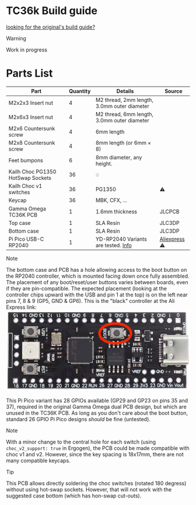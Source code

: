 # TC36k Build guide

[looking for the original's build guide?](../original/BUILD_GUIDE.md)


> [!WARNING]
> Work in progress

# Parts List
| Part | Quantity | Details | Source |
|------------------|----------|-----------------|--------|
| M2x2x3 Insert nut | 4 | M2 thread, 2mm length, 3.0mm outer diameter | |
| M2x6x3 Insert nut | 4 | M2 thread, 6mm length, 3.0mm outer diameter | |
| M2x6 Countersunk screw | 4 | 6mm length | |
| M2x8 Countersunk screw | 4 | 8mm length (or 6mm × 8) | |
| Feet bumpons | 6 | 8mm diameter, any height. | |
| Kailh Choc PG1350 HotSwap Sockets | 36 | 💡 |
| Kailh Choc v1 switches | 36 | PG1350 | ⚠️ |
| Keycap | 36 | MBK, CFX, ... | |
| Gamma Omega TC36K PCB | 1 | 1.6mm thickness | JLCPCB |
| Top case | 1 | SLA Resin | JLC3DP |
| Bottom case | 1 | SLA Resin | JLC3DP |
| Pi Pico USB-C RP2040 | 1 | YD-RP2040 Variants are tested. [Info](https://circuitpython.org/board/vcc_gnd_yd_rp2040/) | [Aliexpress](https://a.aliexpress.com/_opuRQZl) ⚠️ |

> [!NOTE]
> The bottom case and PCB has a hole allowing access to the boot button on the RP2040 controller, which is mounted facing down once fully assembled.
> The placement of any boot/reset/user buttons varies between boards, even if they are pin-compatible.
> The expected placement (looking at the controller chips upward with the USB and pin 1 at the top) is on the left near pins 7, 8 & 9 (GP5, GND & GP6).
> This is the "black" controller at the Ali Express link:
> ![YD_PR2040 "black" Pi Pico microcontroller](../images/black-raspberry-pi-pico-boot.png)
>
> This Pi Pico variant has 28 GPIOs available (GP29 and GP23 on pins 35 and 37),
> required in the original Gamma Omega dual PCB design, but which are unused in the TC36K PCB.
> As long as you don't care about the boot button, standard 26 GPIO Pi Pico designs *should* be fine (untested).

> [!NOTE]
> With a minor change to the central hole for each switch (using `choc_v2_support: true` in Ergogen),
> the PCB could be made compatible with choc v1 and v2.
> However, since the key spacing is 18x17mm, there are not many compatible keycaps.

> [!TIP]
> This PCB allows directly soldering the choc switches (rotated 180 degress) without using hot-swap sockets.
> However, that will not work with the suggested case bottom (which has hon-swap cut-outs).
